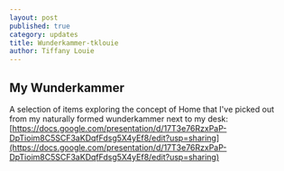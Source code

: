 ```yaml
---
layout: post
published: true
category: updates
title: Wunderkammer-tklouie
author: Tiffany Louie
---
```

## My Wunderkammer

A selection of items exploring the concept of Home that I've picked out from my naturally formed wunderkammer next to my desk: [https://docs.google.com/presentation/d/17T3e76RzxPaP-DpTioim8C5SCF3aKDqfFdsg5X4yEf8/edit?usp=sharing](https://docs.google.com/presentation/d/17T3e76RzxPaP-DpTioim8C5SCF3aKDqfFdsg5X4yEf8/edit?usp=sharing)
